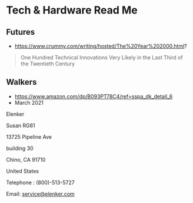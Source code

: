 # Tech & Hardware Read Me

## Futures

* https://www.crummy.com/writing/hosted/The%20Year%202000.html?
> One Hundred Technical Innovations Very Likely in the Last Third of the Twentieth Century

## Walkers

* https://www.amazon.com/dp/B093PT78C4/ref=sspa_dk_detail_6
* March 2021


Elenker

Susan RG61

13725 Pipeline Ave

building 30

Chino, CA 91710

United States

Telephone : (800)-513-5727

Email: service@elenker.com
